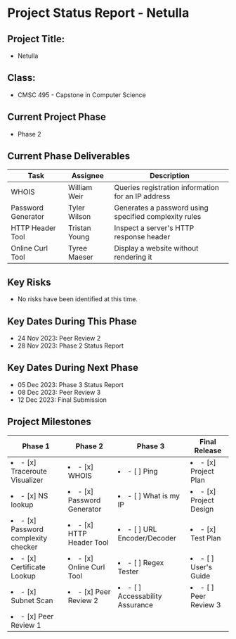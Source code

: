 # Project Status Report - Netulla

## Project Title:

-   Netulla

## Class:

-   CMSC 495 - Capstone in Computer Science

## Current Project Phase

-   Phase 2

## Current Phase Deliverables

| Task               | Assignee      | Description                                           |
| ------------------ | ------------- | ----------------------------------------------------- |
| WHOIS              | William Weir  | Queries registration information for an IP address    |
| Password Generator | Tyler Wilson  | Generates a password using specified complexity rules |
| HTTP Header Tool   | Tristan Young | Inspect a server's HTTP response header               |
| Online Curl Tool   | Tyree Maeser  | Display a website without rendering it                |

## Key Risks

-   No risks have been identified at this time.

## Key Dates During This Phase

-   24 Nov 2023: Peer Review 2
-   28 Nov 2023: Phase 2 Status Report

## Key Dates During Next Phase

-   05 Dec 2023: Phase 3 Status Report
-   08 Dec 2023: Peer Review 3
-   12 Dec 2023: Final Submission

## Project Milestones

| Phase 1                                    | Phase 2                           | Phase 3                                | Final Release                 |
| ------------------------------------------ | --------------------------------- | -------------------------------------- | ----------------------------- |
| <li>- [x] Traceroute Visualizer</li>       | <li>- [x] WHOIS</li>              | <li>- [ ] Ping</li>                    | <li>- [x] Project Plan</li>   |
| <li>- [x] NS lookup</li>                   | <li>- [x] Password Generator</li> | <li>- [ ] What is my IP</li>           | <li>- [x] Project Design</li> |
| <li>- [x] Password complexity checker</li> | <li>- [x] HTTP Header Tool</li>   | <li>- [ ] URL Encoder/Decoder</li>     | <li>- [x] Test Plan </li>     |
| <li>- [x] Certificate Lookup</li>          | <li>- [x] Online Curl Tool</li>   | <li>- [ ] Regex Tester</li>            | <li>- [ ] User's Guide</li>   |
| <li>- [x] Subnet Scan</li>                 | <li>- [x] Peer Review 2</li>      | <li>- [ ] Accessability Assurance</li> | <li>- [ ] Peer Review 3</li>  |
| <li>- [x] Peer Review 1</li>               |                                   |                                        |                               |
